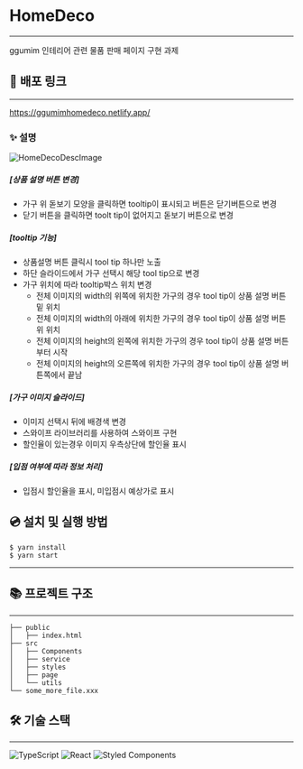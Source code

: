# HomeDeco

---

ggumim 인테리어 관련 물품 판매 페이지 구현 과제

## 🔗 배포 링크

---

https://ggumimhomedeco.netlify.app/

### ✨ 설명

![HomeDecoDescImage](https://user-images.githubusercontent.com/85476908/152180643-76b90291-fbd4-4c9a-a585-5f5d5c81e442.PNG)

##### [상품 설명 버튼 변경]

- 가구 위 돋보기 모양을 클릭하면 tooltip이 표시되고 버튼은 닫기버튼으로 변경
- 닫기 버튼을 클릭하면 toolt tip이 없어지고 돋보기 버튼으로 변경

##### [tooltip 기능]

- 상품설명 버튼 클릭시 tool tip 하나만 노출
- 하단 슬라이드에서 가구 선택시 해당 tool tip으로 변경
- 가구 위치에 따라 tooltip박스 위치 변경
  - 전체 이미지의 width의 위쪽에 위치한 가구의 경우 tool tip이 상품 설명 버튼 밑 위치
  - 전체 이미지의 width의 아래에 위치한 가구의 경우 tool tip이 상품 설명 버튼 위 위치
  - 전체 이미지의 height의 왼쪽에 위치한 가구의 경우 tool tip이 상품 설명 버튼부터 시작
  - 전체 이미지의 height의 오른쪽에 위치한 가구의 경우 tool tip이 상품 설명 버튼쪽에서 끝남

##### [가구 이미지 슬라이드]

- 이미지 선택시 뒤에 배경색 변경
- 스와이프 라이브러리를 사용하여 스와이프 구현
- 할인율이 있는경우 이미지 우측상단에 할인율 표시

##### [입점 여부에 따라 정보 처리]

- 입점시 할인율을 표시, 미입점시 예상가로 표시

## 💿 설치 및 실행 방법

    $ yarn install
    $ yarn start

---

## 📚 프로젝트 구조

---

    ├── public
    │   ├── index.html
    ├── src
    │   ├── Components
    │   ├── service
    │   ├── styles
    │   ├── page
    │   └── utils
    └── some_more_file.xxx

## 🛠️ 기술 스택

---

![TypeScript](https://img.shields.io/badge/TypeScript-007ACC?style=for-the-badge&logo=typescript&logoColor=white) ![React](https://img.shields.io/badge/react-%2320232a.svg?style=for-the-badge&logo=react&logoColor=%2361DAFB) ![Styled Components](https://img.shields.io/badge/styled--components-DB7093?style=for-the-badge&logo=styled-components&logoColor=white)
